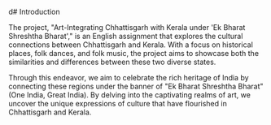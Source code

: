 d# Introduction

The project, "Art-Integrating Chhattisgarh with Kerala under 'Ek Bharat Shreshtha Bharat'," is an English assignment that explores the cultural connections between Chhattisgarh and Kerala. With a focus on historical places, folk dances, and folk music, the project aims to showcase both the similarities and differences between these two diverse states.

Through this endeavor, we aim to celebrate the rich heritage of India by connecting these regions under the banner of "Ek Bharat Shreshtha Bharat" (One India, Great India). By delving into the captivating realms of art, we uncover the unique expressions of culture that have flourished in Chhattisgarh and Kerala.
